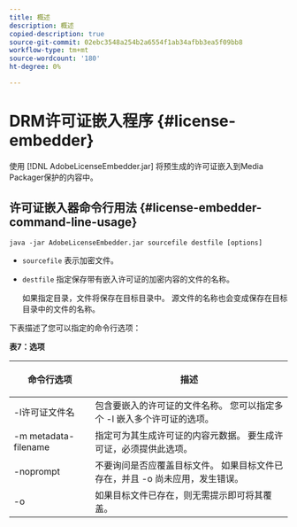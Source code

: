 ```yaml
---
title: 概述
description: 概述
copied-description: true
source-git-commit: 02ebc3548a254b2a6554f1ab34afbb3ea5f09bb8
workflow-type: tm+mt
source-wordcount: '180'
ht-degree: 0%

---
```


# DRM许可证嵌入程序 {#license-embedder}

使用 [!DNL AdobeLicenseEmbedder.jar] 将预生成的许可证嵌入到Media Packager保护的内容中。

## 许可证嵌入器命令行用法 {#license-embedder-command-line-usage}

```
java -jar AdobeLicenseEmbedder.jar sourcefile destfile [options]
```

* `sourcefile` 表示加密文件。
* `destfile` 指定保存带有嵌入许可证的加密内容的文件的名称。

  如果指定目录，文件将保存在目标目录中。 源文件的名称也会变成保存在目标目录中的文件的名称。

下表描述了您可以指定的命令行选项：

**表7：选项**

<table frame="all" colsep="1" rowsep="1" class="+ topic/table adobe-d/table " id="table_hnl_2sy_n4">  
 <thead class="- topic/thead "> 
  <tr rowsep="1" class="- topic/row "> 
   <th colname="1" class="- topic/entry entry"> <p class="- topic/p ">命令行选项 </p> </th> 
   <th colname="2" class="- topic/entry entry"> <p class="- topic/p ">描述 </p> </th> 
  </tr> 
 </thead>
 <tbody class="- topic/tbody "> 
  <tr rowsep="1" class="- topic/row "> 
   <td colname="1" class="- topic/entry "> <span class="+ topic/ph pr-d/codeph codeph"> -l许可证文件名 </span> </td> 
   <td colname="2" class="- topic/entry "> 包含要嵌入的许可证的文件名称。 您可以指定多个 <span class="codeph"> -l </span> 嵌入多个许可证的选项。 </td> 
  </tr> 
  <tr rowsep="1" class="- topic/row "> 
   <td colname="1" class="- topic/entry "> <span class="+ topic/ph pr-d/codeph codeph"> -m metadata-filename </span> </td> 
   <td colname="2" class="- topic/entry "> 指定可为其生成许可证的内容元数据。 要生成许可证，必须提供此选项。 </td> 
  </tr> 
  <tr rowsep="1" class="- topic/row "> 
   <td colname="1" class="- topic/entry "> <span class="codeph"> -noprompt </span> </td> 
   <td colname="2" class="- topic/entry "> 不要询问是否应覆盖目标文件。 如果目标文件已存在，并且 <span class="codeph"> -o </span> 尚未应用，发生错误。 </td> 
  </tr> 
  <tr rowsep="0" class="- topic/row "> 
   <td colname="1" class="- topic/entry "> <span class="codeph"> -o </span> </td> 
   <td colname="2" class="- topic/entry "> 如果目标文件已存在，则无需提示即可将其覆盖。 </td> 
  </tr> 
 </tbody> 
</table>
